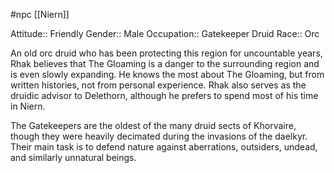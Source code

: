 #npc [[Niern]]

Attitude:: Friendly
Gender:: Male
Occupation:: Gatekeeper Druid
Race:: Orc

An old orc druid who has been protecting this region for uncountable years, Rhak believes that The Gloaming is a danger to the surrounding region and is even slowly expanding. He knows the most about The Gloaming, but from written histories, not from personal experience. Rhak also serves as the druidic advisor to Delethorn, although he prefers to spend most of his time in Niern.

The Gatekeepers are the oldest of the many druid sects of Khorvaire, though they were heavily decimated during the invasions of the daelkyr. Their main task is to defend nature against aberrations, outsiders, undead, and similarly unnatural beings.